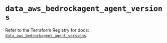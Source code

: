 # `data_aws_bedrockagent_agent_versions`

Refer to the Terraform Registry for docs: [`data_aws_bedrockagent_agent_versions`](https://registry.terraform.io/providers/hashicorp/aws/6.6.0/docs/data-sources/bedrockagent_agent_versions).
